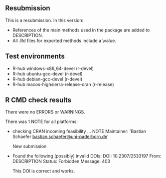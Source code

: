 ## Resubmission
This is a resubmission. In this version:
* References of the main methods used in the package are added to DESCRIPTION.
* All .Rd files for exported methods include a \value.

## Test environments
* R-hub windows-x86_64-devel (r-devel)
* R-hub ubuntu-gcc-devel (r-devel)
* R-hub debian-gcc-devel (r-devel)
* R-hub macos-highsierra-release-cran (r-release)

## R CMD check results
There were no ERRORS or WARNINGS.

There was 1 NOTE for all platforms:

* checking CRAN incoming feasibility ... NOTE
  Maintainer: 'Bastian Schaefer <bastian.schaefer@uni-paderborn.de>'
  
  New submission
  
* Found the following (possibly) invalid DOIs:
  DOI: 10.2307/2533197
    From: DESCRIPTION
    Status: Forbidden
    Message: 403

  This DOI is correct and works.
